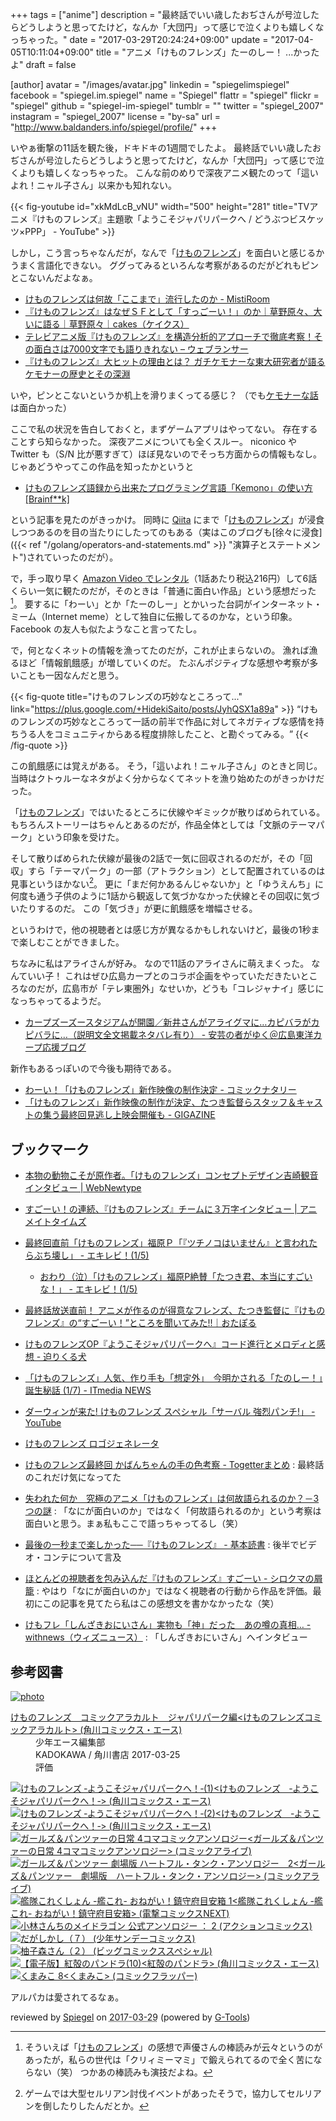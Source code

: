 +++
tags = ["anime"]
description = "最終話でいい歳したおぢさんが号泣したらどうしようと思ってたけど，なんか「大団円」って感じで泣くよりも嬉しくなっちゃった。"
date = "2017-03-29T20:24:24+09:00"
update = "2017-04-05T10:11:04+09:00"
title = "アニメ「けものフレンズ」たーのしー！ ...かったよ"
draft = false

[author]
  avatar = "/images/avatar.jpg"
  linkedin = "spiegelimspiegel"
  facebook = "spiegel.im.spiegel"
  name = "Spiegel"
  flattr = "spiegel"
  flickr = "spiegel"
  github = "spiegel-im-spiegel"
  tumblr = ""
  twitter = "spiegel_2007"
  instagram = "spiegel_2007"
  license = "by-sa"
  url = "http://www.baldanders.info/spiegel/profile/"
+++

いやぁ衝撃の11話を観た後，ドキドキの1週間でしたよ。
最終話でいい歳したおぢさんが号泣したらどうしようと思ってたけど，なんか「大団円」って感じで泣くよりも嬉しくなっちゃった。
こんな前のめりで深夜アニメ観たのって「這いよれ！ニャル子さん」以来かも知れない。

{{< fig-youtube id="xkMdLcB_vNU" width="500" height="281" title="TVアニメ『けものフレンズ』主題歌「ようこそジャパリパークへ / どうぶつビスケッツ×PPP」 - YouTube" >}}

しかし，こう言っちゃなんだが，なんで「[けものフレンズ]」を面白いと感じるかうまく言語化できない。
ググってみるといろんな考察があるのだがどれもピンとこないんだよなぁ。

- [けものフレンズは何故「ここまで」流行したのか - MistiRoom](http://mistclast.hatenablog.com/entry/2017/02/07/224044)
- [『けものフレンズ』はなぜＳＦとして「すっごーい！」のか｜草野原々、大いに語る｜草野原々｜cakes（ケイクス）](https://cakes.mu/posts/15376)
- [テレビアニメ版『けものフレンズ』を構造分析的アプローチで徹底考察！その面白さは7000文字でも語りきれない – ウェブランサー](http://weblan3.com/blog/2017/03/20/31/)
- [『けものフレンズ』大ヒットの理由とは？ ガチケモナーな東大研究者が語るケモナーの歴史とその深淵](http://news.denfaminicogamer.jp/kikakuthetower/kemono_friends)

いや，ピンとこないというか机上を滑りまくってる感じ？ （でも[ケモナーな話](http://news.denfaminicogamer.jp/kikakuthetower/kemono_friends "『けものフレンズ』大ヒットの理由とは？ ガチケモナーな東大研究者が語るケモナーの歴史とその深淵")は面白かった）

ここで私の状況を告白しておくと，まずゲームアプリはやってない。
存在することすら知らなかった。
深夜アニメについても全くスルー。
niconico や Twitter も（S/N 比が悪すぎて）ほぼ見ないのでそっち方面からの情報もなし。
じゃあどうやってこの作品を知ったかというと

- [けものフレンズ語録から出来たプログラミング言語「Kemono」の使い方[Brainf**k]](https://nijipi.com/it-news/kemono-lang_ruby-brainfuck/)

という記事を見たのがきっかけ。
同時に [Qiita](http://qiita.com/) にまで「[けものフレンズ]」が浸食しつつあるのを目の当たりにしたってのもある（実はこのブログも[徐々に浸食]({{< ref "/golang/operators-and-statements.md" >}} "演算子とステートメント")されていったのだが）。

で，手っ取り早く [Amazon Video でレンタル](http://www.amazon.co.jp/exec/obidos/ASIN/B01N6Q78XP/baldandersinf-22/)（1話あたり税込216円）して6話くらい一気に観たのだが，そのときは「普通に面白い作品」という感想だった[^kf1]。
要するに「わーい」とか「たーのしー」とかいった台詞がインターネット・ミーム（Internet meme）として独自に伝搬してるのかな，という印象。
Facebook の友人も似たようなこと言ってたし。

[^kf1]: そういえば「[けものフレンズ]」の感想で声優さんの棒読みが云々というのがあったが，私らの世代は「クリィミーマミ」で鍛えられてるので全く苦にならない（笑） つかあの棒読みも演技だよね。

で，何となくネットの情報を漁ってたのだが，これが止まらないの。
漁れば漁るほど「情報飢餓感」が増していくのだ。
たぶんポジティブな感想や考察が多いことも一因なんだと思う。

{{< fig-quote title="けものフレンズの巧妙なところって..." link="https://plus.google.com/+HidekiSaito/posts/JyhQSX1a89a" >}}
<q>けものフレンズの巧妙なところって一話の前半で作品に対してネガティブな感情を持ちうる人をコミュニティからある程度排除したこと、と勘ぐってみる。﻿</q>
{{< /fig-quote >}}


この飢餓感には覚えがある。
そう，「這いよれ！ニャル子さん」のときと同じ。
当時はクトゥルーなネタがよく分からなくてネットを漁り始めたのがきっかけだった。

「[けものフレンズ]」ではいたるところに伏線やギミックが散りばめられている。
もちろんストーリーはちゃんとあるのだが，作品全体としては「文脈のテーマパーク」という印象を受けた。

そして散りばめられた伏線が最後の2話で一気に回収されるのだが，その「回収」すら「テーマパーク」の一部（アトラクション）として配置されているのは見事というほかない[^kf2]。
更に「まだ何かあるんじゃないか」と「ゆうえんち」に何度も通う子供のように1話から観返して気づかなかった伏線とその回収に気づいたりするのだ。
この「気づき」が更に飢餓感を増幅させる。

[^kf2]: ゲームでは大型セルリアン討伐イベントがあったそうで，協力してセルリアンを倒したりしたんだとか。

というわけで，他の視聴者とは感じ方が異なるかもしれないけど，最後の1秒まで楽しむことができました。

ちなみに私はアライさんが好み。
なので11話のアライさんに萌えまくった。
なんていい子！
これはぜひ広島カープとのコラボ企画をやっていただきたいところなのだが，広島市が「テレ東圏外」なせいか，どうも「コレジャナイ」感じになっちゃってるようだ。

- [カープズーズースタジアムが開園／新井さんがアライグマに…カピバラがカピバラに…（説明文全文掲載ネタバレ有り） - 安芸の者がゆく＠広島東洋カープ応援ブログ](http://akinomono.jp/blog-entry-10272.html)

新作もあるっぽいので今後も期待である。

- [わーい！「けものフレンズ」新作映像の制作決定 - コミックナタリー](http://natalie.mu/comic/news/226495)
- [「けものフレンズ」新作映像の制作が決定、たつき監督らスタッフ＆キャストの集う最終回見逃し上映会開催も - GIGAZINE](http://gigazine.net/news/20170329-kemono-friends/)

## ブックマーク

- [本物の動物こそが原作者。「けものフレンズ」コンセプトデザイン吉崎観音インタビュー | WebNewtype](https://webnewtype.com/report/article/104436/)
- [すごーい！の連続、『けものフレンズ』チームに３万字インタビュー | アニメイトタイムズ](http://www.animatetimes.com/news/details.php?id=1488452395)
- [最終回直前「けものフレンズ」福原Ｐ「『ツチノコはいません』と言われたらぶち壊し」 - エキレビ！(1/5)](http://www.excite.co.jp/News/reviewmov/20170327/E1490547358865.html)
    - [おわり（泣）「けものフレンズ」福原P絶賛「たつき君、本当にすごいな！」 - エキレビ！(1/5)](http://www.excite.co.jp/News/reviewmov/20170329/E1490714851295.html)
- [最終話放送直前！ アニメが作るのが得意なフレンズ、たつき監督に『けものフレンズ』の“すごーい！”ところを聞いてみた!!｜おたぽる](http://otapol.jp/2017/03/post-10123_entry.html)

- [けものフレンズOP『ようこそジャパリパークへ』コード進行とメロディと感想 - 迫りくる犬](http://motcho2.hateblo.jp/entry/2017/02/21/152333)
- [「けものフレンズ」人気、作り手も「想定外」　今明かされる「たのしー！」誕生秘話 (1/7) - ITmedia NEWS](http://www.itmedia.co.jp/news/articles/1703/06/news058.html)
- [ダーウィンが来た! けものフレンズ スペシャル「サーバル 強烈パンチ!」 - YouTube](https://www.youtube.com/watch?v=MqxgylK6-wM)
- [けものフレンズ ロゴジェネレータ](https://aratama.github.io/kemonogen/)
- [けものフレンズ最終回 かばんちゃんの手の色考察 - Togetterまとめ](https://togetter.com/li/1095338) : 最終話のこれだけ気になってた
- [失われた何か　究極のアニメ「けものフレンズ」は何故語られるのか？－3つの謎](http://nextsociety.blog102.fc2.com/blog-entry-2516.html) : 「なにが面白いのか」ではなく「何故語られるのか」という考察は面白いと思う。まぁ私もここで語っちゃってるし（笑）
- [最後の一秒まで楽しかった──『けものフレンズ』 - 基本読書](http://huyukiitoichi.hatenadiary.jp/entry/2017/03/30/225740) : 後半でビデオ・コンテについて言及
- [ほとんどの視聴者を包み込んだ『けものフレンズ』すごーい - シロクマの屑籠](http://p-shirokuma.hatenadiary.com/entry/20170330/1490838157) : やはり「なにが面白いのか」ではなく視聴者の行動から作品を評価。最初にこの記事を見てたら私はこの感想文を書かなかったな（笑）
- [けもフレ「しんざきおにいさん」実物も「神」だった　あの噂の真相… - withnews（ウィズニュース）](http://withnews.jp/article/f0170405005qq000000000000000W06910101qq000014976A) : 「しんざきおにいさん」へインタビュー

[けものフレンズ]: http://kemono-friends.jp/ "けものフレンズプロジェクト｜公式サイト"

## 参考図書

<div class="hreview" ><a class="item url" href="http://www.amazon.co.jp/exec/obidos/ASIN/B06XPL6LX6/baldandersinf-22/"><img src="https://images-fe.ssl-images-amazon.com/images/I/417C0Ui00WL._SL160_.jpg" alt="photo" class="photo"  /></a><dl ><dt class="fn"><a class="item url" href="http://www.amazon.co.jp/exec/obidos/ASIN/B06XPL6LX6/baldandersinf-22/">けものフレンズ　コミックアラカルト　ジャパリパーク編<けものフレンズコミックアラカルト> (角川コミックス・エース)</a></dt><dd>少年エース編集部 </dd><dd>KADOKAWA / 角川書店 2017-03-25</dd><dd>評価<abbr class="rating" title="4"><img src="http://g-images.amazon.com/images/G/01/detail/stars-4-0.gif" alt="" /></abbr> </dd></dl><p class="similar"><a href="http://www.amazon.co.jp/exec/obidos/ASIN/B01NAGGOQI/baldandersinf-22/" target="_top"><img src="http://images.amazon.com/images/P/B01NAGGOQI.09._SCTHUMBZZZ_.jpg"  alt="けものフレンズ ‐ようこそジャパリパークへ！‐(1)<けものフレンズ　‐ようこそジャパリパークへ！‐> (角川コミックス・エース)"  /></a> <a href="http://www.amazon.co.jp/exec/obidos/ASIN/B01N3AZ98X/baldandersinf-22/" target="_top"><img src="http://images.amazon.com/images/P/B01N3AZ98X.09._SCTHUMBZZZ_.jpg"  alt="けものフレンズ ‐ようこそジャパリパークへ！‐(2)<けものフレンズ　‐ようこそジャパリパークへ！‐> (角川コミックス・エース)"  /></a> <a href="http://www.amazon.co.jp/exec/obidos/ASIN/B06XP7LP5J/baldandersinf-22/" target="_top"><img src="http://images.amazon.com/images/P/B06XP7LP5J.09._SCTHUMBZZZ_.jpg"  alt="ガールズ＆パンツァーの日常 4コマコミックアンソロジー<ガールズ＆パンツァーの日常 4コマコミックアンソロジー> (コミックアライブ)"  /></a> <a href="http://www.amazon.co.jp/exec/obidos/ASIN/B06XP85DXZ/baldandersinf-22/" target="_top"><img src="http://images.amazon.com/images/P/B06XP85DXZ.09._SCTHUMBZZZ_.jpg"  alt="ガールズ＆パンツァー 劇場版 ハートフル・タンク・アンソロジー　2<ガールズ＆パンツァー　劇場版　ハートフル・タンク・アンソロジー> (コミックアライブ)"  /></a> <a href="http://www.amazon.co.jp/exec/obidos/ASIN/B06XS14MKJ/baldandersinf-22/" target="_top"><img src="http://images.amazon.com/images/P/B06XS14MKJ.09._SCTHUMBZZZ_.jpg"  alt="艦隊これくしょん -艦これ- おねがい！鎮守府目安箱 1<艦隊これくしょん -艦これ- おねがい！鎮守府目安箱> (電撃コミックスNEXT)"  /></a> <a href="http://www.amazon.co.jp/exec/obidos/ASIN/B06XGSBBYH/baldandersinf-22/" target="_top"><img src="http://images.amazon.com/images/P/B06XGSBBYH.09._SCTHUMBZZZ_.jpg"  alt="小林さんちのメイドラゴン 公式アンソロジー ： 2 (アクションコミックス)"  /></a> <a href="http://www.amazon.co.jp/exec/obidos/ASIN/B06XRTMKRY/baldandersinf-22/" target="_top"><img src="http://images.amazon.com/images/P/B06XRTMKRY.09._SCTHUMBZZZ_.jpg"  alt="だがしかし（７） (少年サンデーコミックス)"  /></a> <a href="http://www.amazon.co.jp/exec/obidos/ASIN/B06XNKXGW2/baldandersinf-22/" target="_top"><img src="http://images.amazon.com/images/P/B06XNKXGW2.09._SCTHUMBZZZ_.jpg"  alt="柚子森さん（２） (ビッグコミックススペシャル)"  /></a> <a href="http://www.amazon.co.jp/exec/obidos/ASIN/B06XPSPFM2/baldandersinf-22/" target="_top"><img src="http://images.amazon.com/images/P/B06XPSPFM2.09._SCTHUMBZZZ_.jpg"  alt="【電子版】紅殻のパンドラ(10)<紅殻のパンドラ> (角川コミックス・エース)"  /></a> <a href="http://www.amazon.co.jp/exec/obidos/ASIN/B06XNXF7M2/baldandersinf-22/" target="_top"><img src="http://images.amazon.com/images/P/B06XNXF7M2.09._SCTHUMBZZZ_.jpg"  alt="くまみこ 8<くまみこ> (コミックフラッパー)"  /></a> </p>
<p class="description">アルパカは愛されてるなぁ。</p>
<p class="gtools" >reviewed by <a href='#maker' class='reviewer'>Spiegel</a> on <abbr class="dtreviewed" title="2017-03-29">2017-03-29</abbr> (powered by <a href="http://www.goodpic.com/mt/aws/index.html" >G-Tools</a>)</p>
</div>
